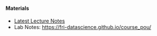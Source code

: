 #### Materials

<!-- Use nightly.link to access latest lecture notes pdf artifact of lecture-notes-compile.yml -->
- [Latest Lecture Notes](https://nightly.link/marmiha/course_pou/workflows/lecture-notes-compile/master/PoU.pdf.zip)
- Lab Notes: https://fri-datascience.github.io/course_pou/
